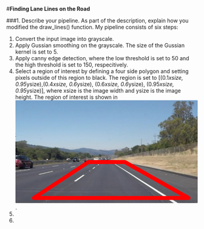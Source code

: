 #**Finding Lane Lines on the Road**

###1. Describe your pipeline. As part of the description, explain how you modified the draw_lines() function.
My pipeline consists of six steps:
1. Convert the input image into grayscale.
2. Apply Gussian smoothing on the grayscale. The size of the Gussian kernel is set to 5.
3. Apply canny edge detection, where the low threshold is set to 50 and the high threshold is set to 150, respecitively.
4. Select a region of interest by defining a four side polygon and setting pixels outside of this region to black. The region is set to [(0.1*xsize, 0.95*ysize),(0.4*xsize, 0.6*ysize), (0.6*xsize, 0.6*ysize), (0.95*xsize, 0.95*ysize)], where xsize is the image width and ysize is the image height. The region of interest is shown in ![region_image](./examples/region.jpg).
5. 
6.
